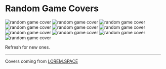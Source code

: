 # Random Game Covers

![random game cover](https://api.lorem.space/image/game?w=150&h=220&hash=8B7BCDC2)
![random game cover](https://api.lorem.space/image/game?w=150&h=220&hash=500B67FB)
![random game cover](https://api.lorem.space/image/game?w=150&h=220&hash=A89D0DE6)
![random game cover](https://api.lorem.space/image/game?w=150&h=220&hash=225E6693)
![random game cover](https://api.lorem.space/image/game?w=150&h=220&hash=9D9539E7)
![random game cover](https://api.lorem.space/image/game?w=150&h=220&hash=BDC01094)
![random game cover](https://api.lorem.space/image/game?w=150&h=220&hash=7F5AE56A)
![random game cover](https://api.lorem.space/image/game?w=150&h=220&hash=4F32C4CF)
![random game cover](https://api.lorem.space/image/game?w=150&h=220&hash=B0E33EF4)
![random game cover](https://api.lorem.space/image/game?w=150&h=220&hash=2D297A22)

Refresh for new ones.

---
Covers coming from [LOREM.SPACE](https://lorem.space/)
